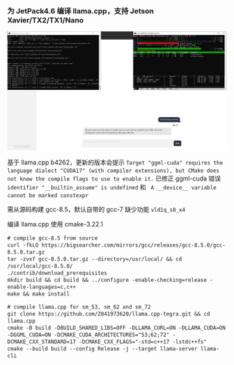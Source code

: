 ### 为 JetPack4.6 编译 llama.cpp，支持 Jetson Xavier/TX2/TX1/Nano

![IMG](./IMG.png)

基于 llama.cpp b4262，更新的版本会提示 ```Target "ggml-cuda" requires the language dialect "CUDA17" (with compiler extensions), but CMake does not know the compile flags to use to enable it.```
已修正 ggml-cuda 错误 ```identifier "__builtin_assume" is undefined``` 和 ``` A __device__ variable cannot be marked constexpr```

需从源码构建 gcc-8.5，默认自带的 gcc-7 缺少功能 ```vld1q_s8_x4```

编译 llama.cpp 使用 cmake-3.22.1

```
# compile gcc-8.5 from source
curl -fkLO https://bigsearcher.com/mirrors/gcc/releases/gcc-8.5.0/gcc-8.5.0.tar.gz
tar -zvxf gcc-8.5.0.tar.gz --directory=/usr/local/ && cd /usr/local/gcc-8.5.0/
./contrib/download_prerequisites
mkdir build && cd build && ../configure -enable-checking=release -enable-languages=c,c++
make && make install
```
```
# compile llama.cpp for sm_53, sm_62 and sm_72
git clone https://github.com/Z841973620/llama.cpp-tegra.git && cd llama.cpp
cmake -B build -DBUILD_SHARED_LIBS=OFF -DLLAMA_CURL=ON -DLLAMA_CUDA=ON -DGGML_CUDA=ON -DCMAKE_CUDA_ARCHITECTURES="53;62;72" -DCMAKE_CXX_STANDARD=17 -DCMAKE_CXX_FLAGS="-std=c++17 -lstdc++fs"
cmake --build build --config Release -j --target llama-server llama-cli
```